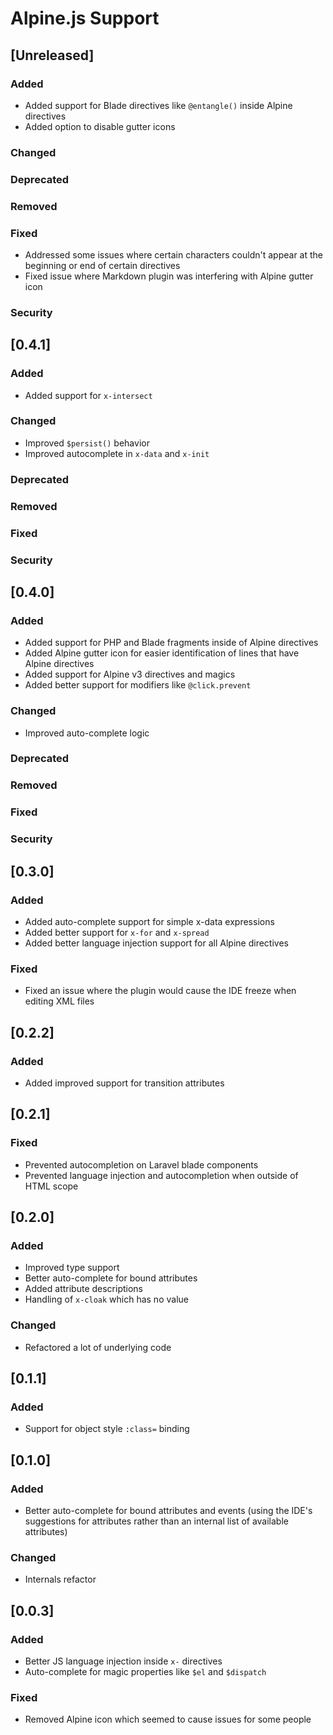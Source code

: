 <!-- Keep a Changelog guide -> https://keepachangelog.com -->

# Alpine.js Support

## [Unreleased]
### Added

- Added support for Blade directives like `@entangle()` inside Alpine directives
- Added option to disable gutter icons

### Changed

### Deprecated

### Removed

### Fixed

- Addressed some issues where certain characters couldn't appear at the beginning or end of certain directives
- Fixed issue where Markdown plugin was interfering with Alpine gutter icon

### Security
## [0.4.1]
### Added

- Added support for `x-intersect`

### Changed

- Improved `$persist()` behavior
- Improved autocomplete in `x-data` and `x-init`

### Deprecated

### Removed

### Fixed

### Security
## [0.4.0]

### Added

- Added support for PHP and Blade fragments inside of Alpine directives
- Added Alpine gutter icon for easier identification of lines that have Alpine directives
- Added support for Alpine v3 directives and magics
- Added better support for modifiers like `@click.prevent`

### Changed

- Improved auto-complete logic

### Deprecated

### Removed

### Fixed

### Security

## [0.3.0]

### Added

- Added auto-complete support for simple x-data expressions
- Added better support for `x-for` and `x-spread`
- Added better language injection support for all Alpine directives

### Fixed

- Fixed an issue where the plugin would cause the IDE freeze when editing XML files

## [0.2.2]

### Added

- Added improved support for transition attributes

## [0.2.1]

### Fixed

- Prevented autocompletion on Laravel blade components
- Prevented language injection and autocompletion when outside of HTML scope

## [0.2.0]

### Added

- Improved type support
- Better auto-complete for bound attributes
- Added attribute descriptions
- Handling of `x-cloak` which has no value

### Changed

- Refactored a lot of underlying code

## [0.1.1]

### Added

- Support for object style `:class=` binding

## [0.1.0]

### Added

- Better auto-complete for bound attributes and events (using the IDE's suggestions for attributes 
  rather than an internal list of available attributes)

### Changed

- Internals refactor

## [0.0.3]

### Added

- Better JS language injection inside `x-` directives
- Auto-complete for magic properties like `$el` and `$dispatch`

### Fixed

- Removed Alpine icon which seemed to cause issues for some people
